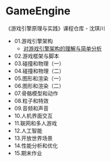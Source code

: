 # GameEngine
《游戏引擎原理与实践》课程仓库 - 沈琪川
* 01.游戏引擎架构
  * [对游戏引擎架构的理解与简单分析](https://github.com/hnsqc98/GameEngine/tree/master/L1)
* 02.游戏框架与脚本
* 03.碰撞和物理（一）
* 04.碰撞和物理（二）
* 05.图形和渲染（一）
* 06.图形和渲染（二）
* 07.骨骼模型和动作
* 08.粒子和特效
* 09.音频和声音
* 10.人机界面交互
* 11.联网和多人游戏
* 12.人工智能
* 13.开放世界场景
* 14.性能分析和优化
* 15.期末作业
